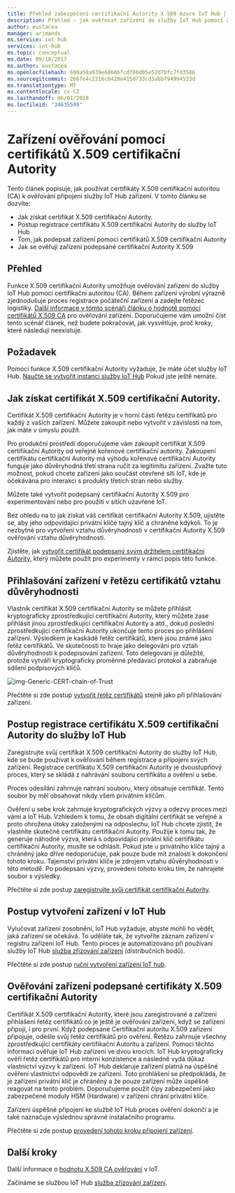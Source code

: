 ```yaml
---
title: Přehled zabezpečení certifikační Autority X.509 Azure IoT Hub | Microsoft Docs
description: Přehled – jak ověřovat zařízení do služby IoT Hub pomocí X.509 certifikačních autorit.
author: eustacea
manager: arjmands
ms.service: iot-hub
services: iot-hub
ms.topic: conceptual
ms.date: 09/18/2017
ms.author: eustacea
ms.openlocfilehash: 690a58a939e6866bfcdf80d05e52d7bfc7fd3586
ms.sourcegitcommit: 266fe4c2216c0420e415d733cd3abbf94994533d
ms.translationtype: MT
ms.contentlocale: cs-CZ
ms.lasthandoff: 06/01/2018
ms.locfileid: "34635599"
---
```

# <a name="device-authentication-using-x509-ca-certificates"></a>Zařízení ověřování pomocí certifikátů X.509 certifikační Autority

Tento článek popisuje, jak používat certifikáty X.509 certifikační autoritou (CA) k ověřování připojení služby IoT Hub zařízení.  V tomto článku se dozvíte:

* Jak získat certifikát X.509 certifikační Autority.
* Postup registrace certifikátu X.509 certifikační Autority do služby IoT Hub
* Tom, jak podepsat zařízení pomocí certifikátů X.509 certifikační Autority
* Jak se ověřují zařízení podepsané certifikační Autority X.509

## <a name="overview"></a>Přehled

Funkce X.509 certifikační Autority umožňuje ověřování zařízení do služby IoT Hub pomocí certifikační autoritou (CA). Během zařízení výrobní výrazně zjednodušuje proces registrace počáteční zařízení a zadejte řetězec logistiky. [Další informace v tomto scénáři článku o hodnotě pomocí certifikátů X.509 CA](iot-hub-x509ca-concept.md) pro ověřování zařízení.  Doporučujeme vám umožní číst tento scénář článek, než budete pokračovat, jak vysvětluje, proč kroky, které následují neexistuje.

## <a name="prerequisite"></a>Požadavek

Pomocí funkce X.509 certifikační Autority vyžaduje, že máte účet služby IoT Hub.  [Naučte se vytvořit instanci služby IoT Hub](iot-hub-csharp-csharp-getstarted.md) Pokud jste ještě nemáte.

## <a name="how-to-get-an-x509-ca-certificate"></a>Jak získat certifikát X.509 certifikační Autority.

Certifikát X.509 certifikační Autority je v horní části řetězu certifikátů pro každý z vašich zařízení.  Můžete zakoupit nebo vytvořit v závislosti na tom, jak máte v úmyslu použít.

Pro produkční prostředí doporučujeme vám zakoupit certifikát X.509 certifikační Autority od veřejné kořenové certifikační autority. Zakoupení certifikátu certifikační Autority má výhodu kořenové certifikační Autority funguje jako důvěryhodná třetí strana ručit za legitimitu zařízení. Zvažte tuto možnost, pokud chcete zařízení jako součást otevřené síti IoT, kde je očekávána pro interakci s produkty třetích stran nebo služby.

Můžete také vytvořit podepsaný certifikační Autority X.509 pro experimentování nebo pro použití v sítích uzavřené IoT.

Bez ohledu na to jak získat váš certifikát certifikační Autority X.509, ujistěte se, aby jeho odpovídající privátní klíče tajný klíč a chráněné kdykoli.  To je nezbytné pro vytvoření vztahu důvěryhodnosti v certifikační Autority X.509 ověřování vztahu důvěryhodnosti. 

Zjistěte, jak [vytvořit certifikát podepsaný svým držitelem certifikační Autority](iot-hub-security-x509-create-certificates.md#createcerts), který můžete použít pro experimenty v rámci popis této funkce.

## <a name="sign-devices-into-the-certificate-chain-of-trust"></a>Přihlašování zařízení v řetězu certifikátů vztahu důvěryhodnosti

Vlastník certifikát X.509 certifikační Autority se můžete přihlásit kryptograficky zprostředkující certifikační Autority, který můžete zase přihlásit jinou zprostředkující certifikační Autority a atd., dokud poslední zprostředkující certifikační Autority ukončuje tento proces po přihlášení zařízení. Výsledkem je kaskádě řetěz certifikátů, které jsou známé jako řetěz certifikátů. Ve skutečnosti to hraje jako delegování pro vztah důvěryhodnosti k podepisování zařízení. Toto delegování je důležité, protože vytváří kryptograficky proměnné předávací protokol a zabraňuje sdílení podpisových klíčů.

![img-Generic-CERT-chain-of-Trust](./media/generic-cert-chain-of-trust.png)

Přečtěte si zde postup [vytvořit řetěz certifikátů](iot-hub-security-x509-create-certificates.md#createcertchain) stejně jako při přihlašování zařízení.

## <a name="how-to-register-the-x509-ca-certificate-to-iot-hub"></a>Postup registrace certifikátu X.509 certifikační Autority do služby IoT Hub

Zaregistrujte svůj certifikát X.509 certifikační Autority do služby IoT Hub, kde se bude používat k ověřování během registrace a připojení svých zařízení.  Registrace certifikátu X.509 certifikační Autority je dvoustupňový proces, který se skládá z nahrávání souboru certifikátu a ověření u sebe.

Proces odesílání zahrnuje nahrání souboru, který obsahuje certifikát.  Tento soubor by měl obsahovat nikdy všem privátním klíčům.

Ověření u sebe krok zahrnuje kryptografických výzvy a odezvy proces mezi vámi a IoT Hub.  Vzhledem k tomu, že obsah digitální certifikát se veřejné a proto ohrožena útoky založenými na odposlechu, IoT Hub chcete zjistit, že vlastníte skutečně certifikátu certifikační Autority.  Použije k tomu tak, že generuje náhodné výzva, která s odpovídající privátní klíč certifikátu certifikační Autority, musíte se odhlásit.  Pokud jste u privátního klíče tajný a chráněný jako dříve nedoporučuje, pak pouze bude mít znalosti k dokončení tohoto kroku. Tajemství privátní klíče je zdrojem vztahu důvěryhodnosti v této metodě.  Po podepsání výzvy, provedení tohoto kroku tím, že nahrajete soubor s výsledky.

Přečtěte si zde postup [zaregistrujte svůj certifikát certifikační Autority](iot-hub-security-x509-get-started.md#registercerts).

## <a name="how-to-create-a-device-on-iot-hub"></a>Postup vytvoření zařízení v IoT Hub

Vylučovat zařízení zosobnění, IoT Hub vyžaduje, abyste mohli ho vědět, jaká zařízení se očekává.  To uděláte tak, že vytvoříte záznam zařízení v registru zařízení IoT Hub.  Tento proces je automatizováno při používání služby IoT Hub [služba zřizování zařízení](https://azure.microsoft.com/blog/azure-iot-hub-device-provisioning-service-preview-automates-device-connection-configuration/) (distribučních bodů). 

Přečtěte si zde postup [ruční vytvoření zařízení IoT hub](iot-hub-security-x509-get-started.md#createdevice).

## <a name="authenticating-devices-signed-with-x509-ca-certificates"></a>Ověřování zařízení podepsané certifikáty X.509 certifikační Autority

Certifikát X.509 certifikační Autority, které jsou zaregistrované a zařízení přihlášeni řetěz certifikátů co je ještě je ověřování zařízení, když se zařízení připojí, i pro první.  Když podepsané Certifikační autoritu X.509 zařízení připojuje, odešle svůj řetěz certifikátů pro ověření. Řetězu zahrnuje všechny zprostředkující certifikáty certifikační Autoritu a zařízení.  Pomocí těchto informací ověřuje IoT Hub zařízení ve dvou krocích.  IoT Hub kryptograficky ověří řetěz certifikátů pro interní konzistence a následně vydá důkaz vlastnictví výzvy k zařízení.  IoT Hub deklaruje zařízení platná na úspěšné ověření vlastnictví odpovědi ze zařízení.  Toto prohlášení se předpokládá, že je zařízení privátní klíč je chráněný a že pouze zařízení může úspěšně reagovat na tento problém.  Doporučujeme použít čipy zabezpečení jako zabezpečené moduly HSM (Hardware) v zařízení chrání privátní klíče.

Zařízení úspěšné připojení ke službě IoT Hub proces ověření dokončí a je také naznačuje výslednou správné instalačního programu.

Přečtěte si zde postup [provedení tohoto kroku připojení zařízení](iot-hub-security-x509-get-started.md#authenticatedevice).

## <a name="next-steps"></a>Další kroky

Další informace o [hodnotu X.509 CA ověřování](iot-hub-x509ca-concept.md) v IoT.

Začínáme se službou IoT Hub [služba zřizování zařízení](https://docs.microsoft.com/azure/iot-dps/).
